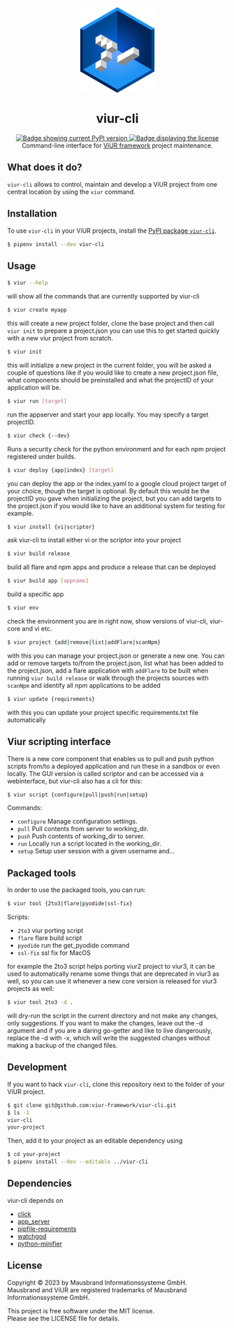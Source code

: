 <div align="center">
    <img src="https://github.com/viur-framework/viur-artwork/raw/main/icons/icon-cli.svg" height="196" alt="A hexagonal logo of the viur-cli" title="viur-cli">
    <h1>viur-cli</h1>
    <a href="https://pypi.org/project/viur-cli/">
        <img alt="Badge showing current PyPI version" title="PyPI" src="https://img.shields.io/pypi/v/viur-cli">
    </a>
    <a href="LICENSE">
        <img src="https://img.shields.io/github/license/viur-framework/viur-cli" alt="Badge displaying the license" title="License badge">
    </a>
    <br>
    Command-line interface for <a href="https://www.viur.dev">ViUR framework</a> project maintenance.
</div>

## What does it do?
`viur-cli` allows to control, maintain and develop a ViUR project from one central location by using the `viur` command.


## Installation

To use `viur-cli` in your ViUR projects, install the [PyPI package `viur-cli`](https://pypi.org/project/pipenv/).

```bash
$ pipenv install --dev viur-cli
```

## Usage

```sh
$ viur --help
```
will show all the commands that are currently supported by viur-cli

```sh
$ viur create myapp
```
this will create a new project folder, clone the base project and then call `viur init` to prepare a project.json
you can use this to get started quickly with a new viur project from scratch.

```sh
$ viur init
```
this will initialize a new project in the current folder, you will be asked a couple of questions like if 
you would like to create a new project.json file, what components should be preinstalled and what the 
projectID of your application will be.

```sh
$ viur run [target]
```
run the appserver and start your app locally. You may specify a target projectID.

```sh
$ viur check {--dev}
```
Runs a security check for the python environment and for each npm project registered under builds.

```sh
$ viur deploy {app|index} [target]
```
you can deploy the app or the index.yaml to a google cloud project target of your choice, though the target is optional.
By default this would be the projectID you gave when initializing the project, but you can add targets to the project.json
if you would like to have an additional system for testing for example.

```sh
$ viur install {vi|scriptor}
```
ask viur-cli to install either vi or the scriptor into your project

```sh
$ viur build release
```
build all flare and npm apps and produce a release that can be deployed

```sh
$ viur build app [appname]
```
build a specific app

```sh
$ viur env
```
check the environment you are in right now, show versions of viur-cli, viur-core and vi etc.

```sh
$ viur project {add|remove|list|addFlare|scanNpm}
```
with this you can manage your project.json or generate a new one. You can add or remove targets to/from the project.json, 
list what has been added to the project.json, add a flare application with `addFlare` to be built when running `viur build release` 
or walk through the projects sources with `scanNpm` and identify all npm applications to be added

```sh
$ viur update {requirements}
```
with this you can update your project specific requirements.txt file automatically

## Viur scripting interface

There is a new core component that enables us to pull and push python scripts from/to a deployed application and run these in a sandbox or even locally.
The GUI version is called scriptor and can be accessed via a webinterface, but viur-cli also has a cli for this:

```sh
$ viur script {configure|pull|push|run|setup}
```
Commands:
- `configure`  Manage configuration settings.
- `pull`       Pull contents from server to working_dir.
- `push`       Push contents of working_dir to server.
- `run`        Locally run a script located in the working_dir.
- `setup`      Setup user session with a given username and...


## Packaged tools

In order to use the packaged tools, you can run:

```sh
$ viur tool {2to3|flare|pyodide|ssl-fix}
```
Scripts:
- `2to3`     viur porting script
- `flare`    flare build script
- `pyodide`  run the get_pyodide command
- `ssl-fix`  ssl fix for MacOS

for example the 2to3 script helps porting viur2 project to viur3, it can be used to automatically rename some things that are deprecated 
in viur3 as well, so you can use it whenever a new core version is released for viur3 projects as well:

```sh
$ viur tool 2to3 -d .
```
will dry-run the script in the current directory and not make any changes, only suggestions. If you want to make the changes, 
leave out the -d argument and if you are a daring go-getter and like to live dangerously, replace the -d with -x, 
which will write the suggested changes without making a backup of the changed files.

## Development

If you want to hack `viur-cli`, clone this repository next to the folder of your ViUR project.

```sh
$ git clone git@github.com:viur-framework/viur-cli.git
$ ls -1
viur-cli
your-project
```

Then, add it to your project as an editable dependency using

```sh
$ cd your-project
$ pipenv install --dev --editable ../viur-cli
```

## Dependencies

viur-cli depends on

* [click](https://click.palletsprojects.com/)
* [app_server](https://github.com/XeoN-GHMB/app_server)
* [pipfile-requirements](https://github.com/frostming/pipfile-requirements)
* [watchgod](https://github.com/samuelcolvin/watchgod)
* [python-minifier](https://github.com/dflook/python-minifier)

## License

Copyright © 2023 by Mausbrand Informationssysteme GmbH.<br>
Mausbrand and ViUR are registered trademarks of Mausbrand Informationssysteme GmbH.

This project is free software under the MIT license.<br>
Please see the LICENSE file for details.
